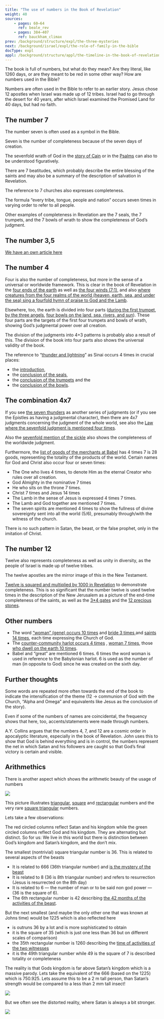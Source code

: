 ```yaml
---
title: "The use of numbers in the Book of Revelation"
weight: 40
sources:
    - pages: 60–64
      ref: beale_rev
    - pages: 384–407
      ref: bauckham_climax
prev: /background/structure/expl/the-three-mysteries
next: /background/israel/expl/the-role-of-family-in-the-bible
docType: expl
appl: /background/structure/appl/the-timeline-in-the-book-of-revelation
---
```


The book is full of numbers, but what do they mean? Are they literal, like 1260 days, or are they meant to be red in some other way? How are numbers used in the Bible?

Numbers are often used in the Bible to refer to an earlier story. Jesus chose 12 apostles when Israel was made up of 12 tribes. Israel had to go through the desert for 40 years, after which Israel examined the Promised Land for 40 days, but had no faith.

## The number 7

<a name="a9a8"></a>
The number seven is often used as a symbol in the Bible.

Seven is the number of completeness because of the seven days of creation.

The sevenfold wrath of God in the [story of Cain](https://www.bibleserver.com/NIV/Genesis4%3A15) or in the [Psalms](https://www.bibleserver.com/NIV/Psalm79%3A12) can also to be understood figuratively.

There are 7 beatitudes, which probably describe the entire blessing of the saints and may also be a summary of the description of salvation in Revelation.

The reference to 7 churches also expresses completeness.

The formula “every tribe, tongue, people and nation” occurs seven times in varying order to refer to all people.

Other examples of completeness in Revelation are the 7 seals, the 7 trumpets, and the 7 bowls of wrath to show the completeness of God’s judgment.

## The number 3,5

<a name="a9fe"></a>
[We have an own article here](../../../../bible/daniel/expl/the-secret-of-the-3-5-years)

## The number 4

<a name="3175"></a>
Four is also the number of completeness, but more in the sense of a universal or worldwide framework. This is clear in the book of Revelation in the [four ends of the earth](https://www.bibleserver.com/NIV/Revelation20%3A8) as well as [the four winds (7:1)](https://www.bibleserver.com/NIV/Revelation7%3A1), and also [where creatures from the four realms of the world (heaven, earth, sea, and under the sea) sing a fourfold hymn of praise to God and the Lamb](https://www.bibleserver.com/NIV/Revelation5%3A13).

Elsewhere, too, the earth is divided into four parts ([during the first trumpet](https://www.bibleserver.com/NIV/Revelation8%3A7), [by the three angels](https://www.bibleserver.com/NIV/Revelation14%3A7), [four bowls on the land, sea, rivers, and sun](https://www.bibleserver.com/NIV/Revelation16%3A2-9)). These four parts are the targets of the first four trumpets and bowls of wrath, showing God’s judgmental power over all creation.

The division of the judgments into 4+3 patterns is probably also a result of this. The division of the book into four parts also shows the universal validity of the book.

The reference to “[thunder and lightning](https://www.bibleserver.com/NIV/Exodus19%3A16-18)” as Sinai occurs 4 times in crucial places:

- the [introduction](https://www.bibleserver.com/NIV/Revelation4%3A5),
- the [conclusion of the seals](https://www.bibleserver.com/NIV/Revelation8%3A5),
- the [conclusion of the trumpets](https://www.bibleserver.com/NIV/Revelation11%3A19) and the
- the [conclusion of the bowls](https://www.bibleserver.com/NIV/Revelation16%3A18).

## The combination 4x7

<a name="3f68"></a>
If you see [the seven thunders](https://www.bibleserver.com/NIV/Revelation10%3A3-7) as another series of judgments (or if you see the Epistles as having a judgmental character), then there are 4x7 judgments concerning the judgment of the whole world, see also the [Law where the sevenfold judgment is mentioned four times](https://www.bibleserver.com/NIV/Leviticus26%3A14-46).

Also the [sevenfold mention of the sickle](https://www.bibleserver.com/NIV/Revelation14%3A14-19) also shows the completeness of the worldwide judgment.

Furthermore, the [list of goods of the merchants at Babel](https://www.bibleserver.com/NIV/Revelation18%3A11-13) has 4 times 7 is 28 goods, representing the totality of the products of the world. Certain names for God and Christ also occur four or seven times:

- The One who lives 4 times, to denote Him as the eternal Creator who rules over all creation.
- God Almighty in the nominative 7 times
- He who sits on the throne 7 times.
- Christ 7 times and Jesus 14 times
- The Lamb in the sense of Jesus is expressed 4 times 7 times.
- The Lamb and God together are mentioned 7 times.
- The seven spirits are mentioned 4 times to show the fullness of divine sovereignty sent into all the world (5/6), presumably through/with the witness of the church.

There is no such pattern in Satan, the beast, or the false prophet, only in the imitation of Christ.

## The number 12

<a name="1d16"></a>
Twelve also represents completeness as well as unity in diversity, as the people of Israel is made up of twelve tribes.

The twelve apostles are the mirror image of this in the New Testament.

[Twelve is squared and multiplied by 1000 in Revelation](https://www.bibleserver.com/NIV/Revelation7%3A4-8) to demonstrate completeness. This is so significant that the number twelve is used twelve times in the description of the New Jerusalem as a picture of the end-time completeness of the saints, as well as the [3*4 gates](https://www.bibleserver.com/NIV/Revelation21%3A13) and the [12 precious stones](https://www.bibleserver.com/NIV/Revelation21%3A19-20).

## Other numbers

<a name="93ae"></a>
- The word [“woman” (gene) occurs 10 times](https://biblehub.com/greek/strongs_1135.htm) and [bride 3 times ](https://biblehub.com/greek/3565.htm)and [saints 14 times](https://biblehub.com/greek/40.htm), each time expressing the Church of God.
- The [counter-community harlot occurs 4 times](https://biblehub.com/greek/4204.htm) , [woman 7 times](https://biblehub.com/greek/1135.htm), those [who dwell on the earth 10 times](https://biblehub.com/greek/3625.htm).
- Babel and “great” are mentioned 6 times. 6 times the word woman is used in reference to the Babylonian harlot. 6 is used as the number of man (in opposite to God) since he was created on the sixth day.

## Further thoughts

<a name="c5d5"></a>
Some words are repeated more often towards the end of the book to indicate the intensification of the theme (12 -&gt; communion of God with the Church, “Alpha and Omega” and equivalents like Jesus as the conclusion of the story).

Even if some of the numbers of names are coincidental, the frequency shows that here, too, accents/statements were made through numbers.

A.Y. Collins argues that the numbers 4, 7, and 12 are a cosmic order in apocalyptic literature, especially in the book of Revelation. John uses this to show that God is behind everything and is in control, the numbers represent the net in which Satan and his followers are caught so that God’s final victory is certain and visible.

## Arithmethics

<a name="6395"></a>
There is another aspect which shows the arithmetic beauty of the usage of numbers

![](/images/Numbers_en.jpg)

This picture illustrates [triangular](https://en.wikipedia.org/wiki/Triangular_number), [square](https://elementarymath.edc.org/resources/square-number/) and [rectangular](https://www.geeksforgeeks.org/rectangular-numbers/) numbers and the very rare [square triangular](https://en.wikipedia.org/wiki/Square_triangular_number) numbers.

Lets take a few observations:

The red circled columns reflect Satan and his kingdom while the green circled columns reflect God and his kingdom. They are alternating but distinct. So for us: We live in this world but there is distinction between God’s kingdom and Satan’s kingdom, and the don’t mix.

The smallest (nontrivial) square triangular number is 36. This is related to several aspects of the beasts

- It is related to 666 (36th triangular number) and [is the mystery of the beast](https://www.bibleserver.com/NIV/Revelation13%3A18)
- It is related to 8 (36 is 8th triangular number) and refers to resurrection (Jesus is resurrected on the 8th day)
- It is related to 6 — the number of man or to be said non god power — (36 is the square of 6).
- The 6th rectangular number is 42 describing [the 42 months of the activities of the beast](https://www.bibleserver.com/NIV/Revelation13%3A5).

But the next smallest (and maybe the only other one that was known at Johns time) would be 1225 which is also reflected here

- is outruns 36 by a lot and is more sophisticated to obtain
- it is the square of 35 (which is just one less than 36 but on different scales of comparison)
- the 35th rectangular number is 1260 describing the [time of activities of the two witnesses](https://www.bibleserver.com/NIV/Revelation11%3A3)
- it is the 49th triangular number while 49 is the square of 7 is described totality or completeness

The reality is that Gods kingdom is far above Satan’s kingdom which is a massive parody. Lets take the equivalent of the 666 (based on the 1225) which is 750.925. Lets assume this to be a 2 m tall person, than Satan’s strength would be compared to a less than 2 mm tall insect!

![](/images/Numbers2_en1.jpg)

But we often see the distorted reality, where Satan is always a bit stronger.

![](/images/Numbers2_en2.jpg)

